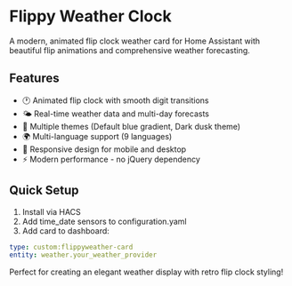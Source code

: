 # Flippy Weather Clock

A modern, animated flip clock weather card for Home Assistant with beautiful flip animations and comprehensive weather forecasting.

## Features
- 🕐 Animated flip clock with smooth digit transitions
- 🌤️ Real-time weather data and multi-day forecasts  
- 🎨 Multiple themes (Default blue gradient, Dark dusk theme)
- 🌍 Multi-language support (9 languages)
- 📱 Responsive design for mobile and desktop
- ⚡ Modern performance - no jQuery dependency

## Quick Setup
1. Install via HACS
2. Add time_date sensors to configuration.yaml
3. Add card to dashboard:

```yaml
type: custom:flippyweather-card
entity: weather.your_weather_provider
```

Perfect for creating an elegant weather display with retro flip clock styling!